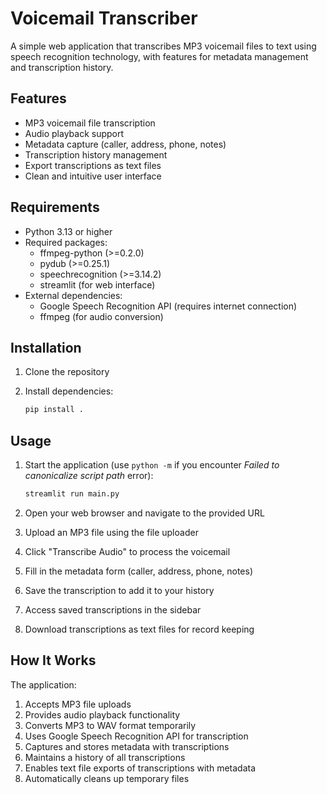 # Voicemail Transcriber

A simple web application that transcribes MP3 voicemail files to text using speech recognition technology, with features for metadata management and transcription history.

## Features

- MP3 voicemail file transcription
- Audio playback support
- Metadata capture (caller, address, phone, notes)
- Transcription history management
- Export transcriptions as text files
- Clean and intuitive user interface

## Requirements

- Python 3.13 or higher
- Required packages:
  - ffmpeg-python (>=0.2.0)
  - pydub (>=0.25.1)
  - speechrecognition (>=3.14.2)
  - streamlit (for web interface)
- External dependencies:
  - Google Speech Recognition API (requires internet connection)
  - ffmpeg (for audio conversion)

## Installation

1. Clone the repository
2. Install dependencies:

   ```bash
   pip install .
   ```

## Usage

1. Start the application (use `python -m` if you encounter _Failed to canonicalize script path_ error):

   ```bash
   streamlit run main.py
   ```

2. Open your web browser and navigate to the provided URL
3. Upload an MP3 file using the file uploader
4. Click "Transcribe Audio" to process the voicemail
5. Fill in the metadata form (caller, address, phone, notes)
6. Save the transcription to add it to your history
7. Access saved transcriptions in the sidebar
8. Download transcriptions as text files for record keeping

## How It Works

The application:

1. Accepts MP3 file uploads
2. Provides audio playback functionality
3. Converts MP3 to WAV format temporarily
4. Uses Google Speech Recognition API for transcription
5. Captures and stores metadata with transcriptions
6. Maintains a history of all transcriptions
7. Enables text file exports of transcriptions with metadata
8. Automatically cleans up temporary files
